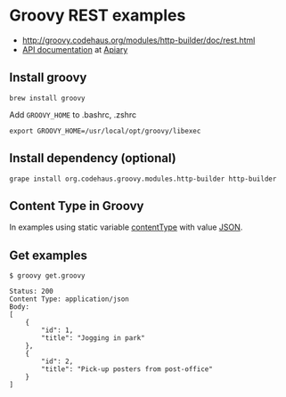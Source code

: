 # Groovy REST examples

- http://groovy.codehaus.org/modules/http-builder/doc/rest.html
- [API documentation](http://docs.restapi3.apiary.io) at [Apiary](http://apiary.io)

## Install groovy

    brew install groovy    

Add `GROOVY_HOME` to .bashrc, .zshrc

    export GROOVY_HOME=/usr/local/opt/groovy/libexec

## Install dependency (optional)

    grape install org.codehaus.groovy.modules.http-builder http-builder 

## Content Type in Groovy

In examples using static variable [contentType](http://groovy.codehaus.org/modules/http-builder/apidocs/groovyx/net/http/ContentType.html) with value [JSON](http://groovy.codehaus.org/modules/http-builder/apidocs/groovyx/net/http/ContentType.html#JSON).


## Get examples

    $ groovy get.groovy

    Status: 200
    Content Type: application/json
    Body:
    [
        {
            "id": 1,
            "title": "Jogging in park"
        },
        {
            "id": 2,
            "title": "Pick-up posters from post-office"
        }
    ]